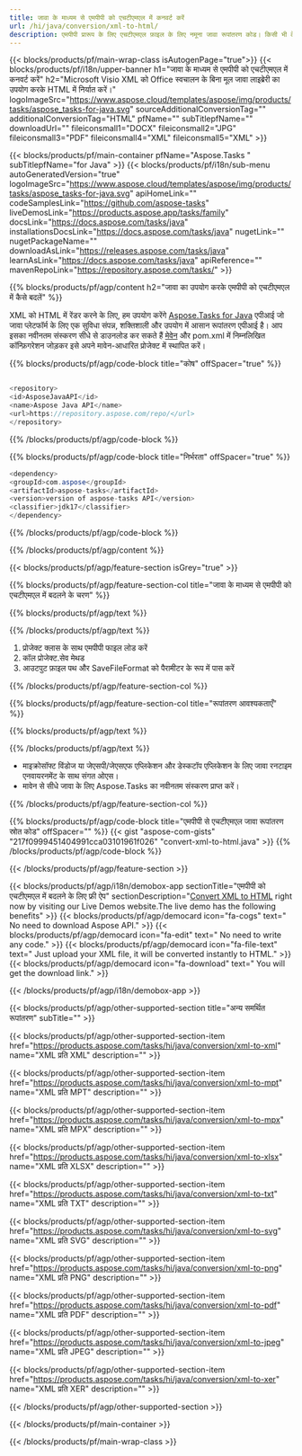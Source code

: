 ```yaml
---
title: जावा के माध्यम से एमपीपी को एचटीएमएल में कनवर्ट करें 
url: /hi/java/conversion/xml-to-html/ 
description: एमपीपी प्रारूप के लिए एचटीएमएल फ़ाइल के लिए नमूना जावा रूपांतरण कोड। किसी भी वेब या डेस्कटॉप जावा आधारित एप्लिकेशन में एमपीपी को एचटीएमएल में बदलने के लिए इस उदाहरण कोड का उपयोग करें।
---
```


{{< blocks/products/pf/main-wrap-class isAutogenPage="true">}}
{{< blocks/products/pf/i18n/upper-banner h1="जावा के माध्यम से एमपीपी को एचटीएमएल में कनवर्ट करें" h2="Microsoft Visio XML को Office स्वचालन के बिना मूल जावा लाइब्रेरी का उपयोग करके HTML में निर्यात करें।" logoImageSrc="https://www.aspose.cloud/templates/aspose/img/products/tasks/aspose_tasks-for-java.svg" sourceAdditionalConversionTag="" additionalConversionTag="HTML" pfName="" subTitlepfName="" downloadUrl="" fileiconsmall1="DOCX" fileiconsmall2="JPG" fileiconsmall3="PDF" fileiconsmall4="XML" fileiconsmall5="XML" >}}

{{< blocks/products/pf/main-container pfName="Aspose.Tasks " subTitlepfName="for Java" >}}
{{< blocks/products/pf/i18n/sub-menu autoGeneratedVersion="true" logoImageSrc="https://www.aspose.cloud/templates/aspose/img/products/tasks/aspose_tasks-for-java.svg" apiHomeLink="" codeSamplesLink="https://github.com/aspose-tasks" liveDemosLink="https://products.aspose.app/tasks/family" docsLink="https://docs.aspose.com/tasks/java" installationsDocsLink="https://docs.aspose.com/tasks/java" nugetLink="" nugetPackageName="" downloadAsLink="https://releases.aspose.com/tasks/java" learnAsLink="https://docs.aspose.com/tasks/java" apiReference="" mavenRepoLink="https://repository.aspose.com/tasks/" >}}

{{% blocks/products/pf/agp/content h2="जावा का उपयोग करके एमपीपी को एचटीएमएल में कैसे बदलें" %}}

XML को HTML में रेंडर करने के लिए, हम उपयोग करेंगे
 [Aspose.Tasks for Java](https://products.aspose.com/tasks/java)
 एपीआई जो जावा प्लेटफॉर्म के लिए एक सुविधा संपन्न, शक्तिशाली और उपयोग में आसान रूपांतरण एपीआई है। आप इसका नवीनतम संस्करण सीधे से डाउनलोड कर सकते हैं
 [मेवेन](https://repository.aspose.com/tasks/)
 और pom.xml में निम्नलिखित कॉन्फ़िगरेशन जोड़कर इसे अपने मावेन-आधारित प्रोजेक्ट में स्थापित करें।

{{% blocks/products/pf/agp/code-block title="कोष" offSpacer="true" %}}

```cs

<repository>
<id>AsposeJavaAPI</id>
<name>Aspose Java API</name>
<url>https://repository.aspose.com/repo/</url>
</repository>

```

{{% /blocks/products/pf/agp/code-block %}}

{{% blocks/products/pf/agp/code-block title="निर्भरता" offSpacer="true" %}}

```cs
<dependency>
<groupId>com.aspose</groupId>
<artifactId>aspose-tasks</artifactId>
<version>version of aspose-tasks API</version>
<classifier>jdk17</classifier>
</dependency>

```

{{% /blocks/products/pf/agp/code-block %}}

{{% /blocks/products/pf/agp/content %}}

{{< blocks/products/pf/agp/feature-section isGrey="true" >}}

{{% blocks/products/pf/agp/feature-section-col title="जावा के माध्यम से एमपीपी को एचटीएमएल में बदलने के चरण" %}}

{{% blocks/products/pf/agp/text %}}

{{% /blocks/products/pf/agp/text %}}

1. प्रोजेक्ट क्लास के साथ एमपीपी फाइल लोड करें
1. कॉल प्रोजेक्ट.सेव मेथड
1. आउटपुट फ़ाइल पथ और SaveFileFormat को पैरामीटर के रूप में पास करें

{{% /blocks/products/pf/agp/feature-section-col %}}

{{% blocks/products/pf/agp/feature-section-col title="रूपांतरण आवश्यकताएँ" %}}

{{% blocks/products/pf/agp/text %}}

{{% /blocks/products/pf/agp/text %}}

- माइक्रोसॉफ्ट विंडोज या जेएसपी/जेएसएफ एप्लिकेशन और डेस्कटॉप एप्लिकेशन के लिए जावा रनटाइम एनवायरनमेंट के साथ संगत ओएस।
- मावेन से सीधे जावा के लिए Aspose.Tasks का नवीनतम संस्करण प्राप्त करें।

{{% /blocks/products/pf/agp/feature-section-col %}}

{{% blocks/products/pf/agp/code-block title="एमपीपी से एचटीएमएल जावा रूपांतरण स्रोत कोड" offSpacer="" %}}
{{< gist "aspose-com-gists" "217f0999451404991cca03101961f026" "convert-xml-to-html.java" >}}
{{% /blocks/products/pf/agp/code-block %}}

{{< /blocks/products/pf/agp/feature-section >}}

<!-- aboutfile Starts -->

{{< blocks/products/pf/agp/i18n/demobox-app sectionTitle="एमपीपी को एचटीएमएल में बदलने के लिए फ्री ऐप" sectionDescription="[Convert XML to HTML](https://products.aspose.app/tasks/conversion/xml-to-html) right now by visiting our Live Demos website.The live demo has the following benefits" >}}
        {{< blocks/products/pf/agp/democard icon="fa-cogs" text=" No need to download Aspose API." >}}
        {{< blocks/products/pf/agp/democard icon="fa-edit" text=" No need to write any code." >}}
        {{< blocks/products/pf/agp/democard icon="fa-file-text" text=" Just upload your XML file, it will be converted instantly to HTML." >}}
        {{< blocks/products/pf/agp/democard icon="fa-download" text=" You will get the download link." >}}

{{< /blocks/products/pf/agp/i18n/demobox-app >}}

<!-- aboutfile Ends -->

{{< blocks/products/pf/agp/other-supported-section title="अन्य समर्थित रूपांतरण" subTitle="" >}}

{{< blocks/products/pf/agp/other-supported-section-item href="https://products.aspose.com/tasks/hi/java/conversion/xml-to-xml" name="XML प्रति XML" description="" >}}

{{< blocks/products/pf/agp/other-supported-section-item href="https://products.aspose.com/tasks/hi/java/conversion/xml-to-mpt" name="XML प्रति MPT" description="" >}}

{{< blocks/products/pf/agp/other-supported-section-item href="https://products.aspose.com/tasks/hi/java/conversion/xml-to-mpx" name="XML प्रति MPX" description="" >}}

{{< blocks/products/pf/agp/other-supported-section-item href="https://products.aspose.com/tasks/hi/java/conversion/xml-to-xlsx" name="XML प्रति XLSX" description="" >}}

{{< blocks/products/pf/agp/other-supported-section-item href="https://products.aspose.com/tasks/hi/java/conversion/xml-to-txt" name="XML प्रति TXT" description="" >}}

{{< blocks/products/pf/agp/other-supported-section-item href="https://products.aspose.com/tasks/hi/java/conversion/xml-to-svg" name="XML प्रति SVG" description="" >}}

{{< blocks/products/pf/agp/other-supported-section-item href="https://products.aspose.com/tasks/hi/java/conversion/xml-to-png" name="XML प्रति PNG" description="" >}}

{{< blocks/products/pf/agp/other-supported-section-item href="https://products.aspose.com/tasks/hi/java/conversion/xml-to-pdf" name="XML प्रति PDF" description="" >}}

{{< blocks/products/pf/agp/other-supported-section-item href="https://products.aspose.com/tasks/hi/java/conversion/xml-to-jpeg" name="XML प्रति JPEG" description="" >}}

{{< blocks/products/pf/agp/other-supported-section-item href="https://products.aspose.com/tasks/hi/java/conversion/xml-to-xer" name="XML प्रति XER" description="" >}}



{{< /blocks/products/pf/agp/other-supported-section >}}

{{< /blocks/products/pf/main-container >}}
    
{{< /blocks/products/pf/main-wrap-class >}}